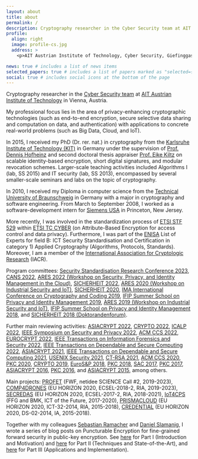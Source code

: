 ```yaml
---
layout: about
title: about
permalink: /
description: Cryptography researcher in the Cyber Security team at AIT Austrian Institute of Technology, Vienna; PhD in cryptography from Karlsruhe Institute of Technology, Germany. Mainly interested in advanced cryptographic building blocks with strong provable security guarantees for modern connected systems.
profile:
  align: right
  image: profile-cs.jpg
  address: >
    <p>AIT Austrian Institute of Technology, Cyber Security, Giefinggasse 4, 1220 Vienna, Austria</p>

news: true # includes a list of news items
selected_papers: true # includes a list of papers marked as "selected={true}"
social: true # includes social icons at the bottom of the page
---
```


Cryptography researcher in the <a href="https://www.ait.ac.at/themen/cyber-security/team/" target="_blank" rel="noopener">Cyber Security team</a> at <a href="https://www.ait.ac.at" target="_blank" rel="noopener">AIT Austrian Institute of Technology</a> in Vienna, Austria.

My professional focus lies in the area of privacy-enhancing cryptographic technologies (such as end-to-end encryption, secure selective data sharing and computation on data, and authentication) with applications to concrete real-world problems (such as Big Data, Cloud, and IoT).

In 2015, I received my PhD (Dr. rer. nat.) in cryptography from the <a href="https://kit.edu" target="_blank" rel="nooppener">Karlsruhe Institute of Technology (KIT)</a> in Germany under the supervision of <a href="https://people.inf.ethz.ch/dhofheinz" target="_blank" rel="noopener">Prof. Dennis Hofheinz</a> and second doctoral thesis appraiser <a href="https://www.crypto.ruhr-uni-bochum.de/staff/kiltz.html.en" target="_blank" rel="noopener">Prof. Eike Kiltz</a> on scalable identity-based encryption, short digital signatures, and modular revocation schemes. Larger-scale teaching activities included Algorithms I (lab, SS 2015) and IT security (lab, SS 2013), encompassed by several smaller-scale seminars and labs on the topic of cryptography.

In 2010, I received my Diploma in computer science from the <a href="https://www.tu-braunschweig.de/en/" target="_blank" rel="nooppener">Technical University of Braunschweig</a> in Germany with a major in cryptography and software engineering. From March to September 2008, I worked as a software-development intern for <a href="https://www.siemens.com/us/en.html" target="_blank" rel="nooppener">Siemens USA</a> in Princeton, New Jersey.

More recently, I was involved in the standardization process of <a href="https://portal.etsi.org/STF/STFs/STFHomePages/STF529" target="_blank" rel="noopener">ETSI STF 529</a> within <a href="http://www.etsi.org/technologies-clusters/technologies/cyber-security" target="_blank" rel="noopener">ETSI TC CYBER</a> (on Attribute-Based Encryption for access control and data privacy). Furthermore, I was part of the <a href="https://www.enisa.europa.eu" target="_blank" rel="noopener">ENISA</a> List of Experts for field B: ICT Security Standardisation and Certification in category 1) Applied Cryptography (Algorithms, Protocols, Standards). Moreover, I am a member of the <a href="https://www.iacr.org" target="_blank" rel="noopener">International Association for Cryptologic Research</a> (IACR).

Program committees: <a href="https://ssresearch2023.github.io" target="_blank" rel="noopener">Security Standardisation Research Conference 2023</a>, <a href="https://www.cans2022.com" target="_blank" rel="noopener">CANS 2022</a>, <a href="https://www.ares-conference.eu/secpid-2022/" target="_blank" rel="noopener">ARES 2022 (Workshop on Security, Privacy, and Identity Management in the Cloud)</a>, <a href="https://www.sicherheit2022.kit.edu" target="_blank" rel="noopener">SICHERHEIT 2022</a>, <a href="https://2020.ares-conference.eu/workshops/wisi-2020/index.html" target="_blank" rel="noopener">ARES 2020 (Workshop on Industrial Security and IoT)</a>, <a href="https://www.uni-goettingen.de/de/603140.html" target="_blank" rel="noopener">SICHERHEIT 2020</a>, <a href="https://malb.io/imacc2019/" target="_blank" rel="noopener">IMA International Conference on Cryptography and Coding 2019</a>, <a href="https://www.ifip-summerschool.org" target="_blank" rel="noopener">IFIP Summer School on Privacy and Identity Management 2019</a>, <a href="https://2019.ares-conference.eu/workshops/wisi-2019/index.html" target="_blank" rel="noopener">ARES 2019 (Workshop on Industrial Security and IoT)</a>, <a href="https://www.ifip-summerschool.org" target="_blank" rel="noopener">IFIP Summer School on Privacy and Identity Management 2018</a>, and <a href="https://sicherheit2018.in.htwg-konstanz.de" target="_blank" rel="noopener">SICHERHEIT 2018 (Doktorandenforum)</a>.

Further main reviewing activities: <a href="https://asiacrypt.iacr.org/2022/" target="_blank" rel="noopener">ASIACRYPT 2022</a>, <a href="https://crypto.iacr.org/2022/" target="_blank" rel="noopener">CRYPTO 2022</a>, <a href="https://icalp2022.irif.fr" target="_blank" rel="noopener">ICALP 2022</a>, <a href="https://www.ieee-security.org/TC/SP2022/cfpapers.html" target="_blank" rel="noopener">IEEE Symposium on Security and Privacy 2022</a>, <a href="https://www.sigsac.org/ccs/CCS2022/" target="_blank" rel="noopener">ACM CCS 2022</a>, <a href="https://eurocrypt.iacr.org/2022/" target="_blank" rel="noopener">EUROCRYPT 2022</a>, <a href="https://ieeexplore.ieee.org/xpl/RecentIssue.jsp?punumber=10206" target="_blank" rel="noopener">IEEE Transactions on Information Forensics and Security 2022</a>, <a href="https://ieeexplore.ieee.org/xpl/aboutJournal.jsp?punumber=8858" target="_blank" rel="noopener">IEEE Transactions on Dependable and Secure Computing 2022</a>, <a href="https://asiacrypt.iacr.org/2021/" target="_blank" rel="noopener">ASIACRYPT 2021</a>, <a href="https://ieeexplore.ieee.org/xpl/aboutJournal.jsp?punumber=8858" target="_blank" rel="noopener">IEEE Transactions on Dependable and Secure Computing 2021</a>, <a href="https://www.usenix.org/conference/usenixsecurity21" target="_blank" rel="noopener">USENIX Security 2021</a>, <a href="https://sites.google.com/site/ctrsa2021/" target="_blank" rel="noopener">CT-RSA 2021</a>, <a href="https://www.sigsac.org/ccs/CCS2020/" target="_blank" rel="noopener">ACM CCS 2020</a>, <a href="https://pkc.iacr.org/2020/" target="_blank" rel="noopener">PKC 2020</a>, <a href="https://crypto.iacr.org/2019/" target="_blank" rel="noopener">CRYPTO 2019</a>, <a href="http://www.ieee-security.org/TC/EuroSP2018/" target="_blank" rel="noopener">EuroS&P 2018</a>, <a href="https://pkc.iacr.org/2018/" target="_blank" rel="noopener">PKC 2018</a>, <a href="http://sacworkshop.org/SAC17/SAC2017.htm" target="_blank" rel="noopener">SAC 2017</a>, <a href="https://www.iacr.org/workshops/pkc2017/" target="_blank" rel="noopener">PKC 2017</a>, <a href="https://www.iacr.org/conferences/asiacrypt2016/www.asiacrypt2016.org/index.html" target="_blank" rel="noopener">ASIACRYPT 2016</a>, <a href="https://troll.iis.sinica.edu.tw/pkc16/" target="_blank" rel="noopener">PKC 2016</a>, and <a href="https://www.math.auckland.ac.nz/~sgal018/AC2015/index.html" target="_blank" rel="noopener">ASIACRYPT 2015</a>, among others.

Main projects: <a href="https://profet.at/" target="_blank" rel="noopener">PROFET</a> (FWF, netidee SCIENCE Call #2, 2019-2023), <a href="https://www.comp4drones.eu/" target="_blank" rel="noopener">COMP4DRONES</a> (EU HORIZON 2020, ECSEL-2018-2, RIA, 2019-2023), <a href="https://www.secredas-project.eu" target="_blank" rel="noopener">SECREDAS</a> (EU HORIZON 2020, ECSEL-2017-2, RIA, 2018-2021), <a href="https://www.iot4cps.at" target="_blank" rel="noopener">IoT4CPS</a> (FFG and BMK, ICT of the Future, 2017-2020), <a href="https://prismacloud.eu/" target="_blank" rel="noopener">PRISMACLOUD</a> (EU HORIZON 2020, ICT-32-2014, RIA, 2015-2018), <a href="https://credential.eu/" target="_blank" rel="noopener">CREDENTIAL</a> (EU HORIZON 2020, DS-02-2014, IA, 2015-2018).

Together with my colleagues <a href="http://ramacher.at" target="_blank" rel="noopener">Sebastian Ramacher</a> and <a href="https://danielslamanig.info" target="_blank" rel="noopener">Daniel Slamanig</a>, I wrote a series of blog posts on Puncturable Encryption for fine-grained forward security in public-key encryption. See <a href="https://profet.at/blog/pe_part1/" target="_blank" rel="noopener">here</a> for Part I (Introduction and Motivation) and <a href="https://profet.at/blog/pe_part2/" target="_blank" rel="noopener">here</a> for Part II (Techniques and State-of-the-Art), and <a href="https://profet.at/blog/pe_part3/" target="_blank" rel="noopener">here</a> for Part III (Applications and Implementation).